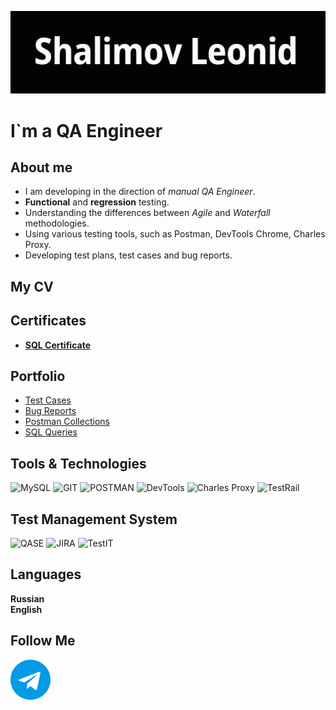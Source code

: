 [![Header](https://github.com/shalimv/shalimv/blob/main/assets/Header.png)](https://github.com/shalimv/shalimv/blob/main/assets/Header.png)

# **I`m a QA Engineer**

## About me

* I am developing in the direction of *manual QA Engineer*.
* **Functional** and **regression** testing.
* Understanding the differences between *Agile* and *Waterfall* methodologies.
* Using various testing tools, such as Postman, DevTools Chrome, Charles Proxy.
* Developing test plans, test cases and bug reports.

## My CV

## Certificates

* [**SQL Certificate**](https://stepik.org/cert/2500987 "My Certificate")

## Portfolio

* [Test Cases](https://github.com/shalimv/docs.git "Test Cases")
* [Bug Reports](https://github.com/shalimv/docs/tree/main/Bug%20Reports "Bug Reports")
* [Postman Collections](https://github.com/shalimv/docs/tree/main/API%20Collection "Collections")
* [SQL Queries](https://github.com/shalimv/docs/tree/main/SQL%20Queries "SQL")


## Tools & Technologies

![MySQL](https://img.shields.io/badge/-MySQL-000000?style=for-the-badge&logo=MySQL)
![GIT](https://img.shields.io/badge/-GIT-000000?style=for-the-badge&logo=GITHUB)
![POSTMAN](https://img.shields.io/badge/-POSTMAN-000000?style=for-the-badge&logo=POSTMAN)
![DevTools](https://img.shields.io/badge/-Chrome_DevTools-000000?style=for-the-badge&logo=googlechrome)
![Charles Proxy](https://img.shields.io/badge/-Charles_Proxy-000000?style=for-the-badge&logo=Charles&Proxy)
![TestRail](https://img.shields.io/badge/-TestRail-000000?style=for-the-badge&logo=TestRail)

## Test Management System

![QASE](https://img.shields.io/badge/-QASE-000000?style=for-the-badge&logo=QASE)
![JIRA](https://img.shields.io/badge/-Jira-000000?style=for-the-badge&logo=JIRA)
![TestIT](https://img.shields.io/badge/-Test_IT-000000?style=for-the-badge&logo=TestIT)

## Languages

__Russian__\
__English__

## Follow Me
[![Telegram](https://github.com/shalimv/shalimv/blob/main/assets/free-icon-telegram-2111646.png)](https://t.me/DEADPYNK)